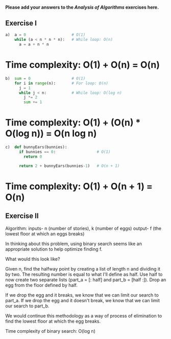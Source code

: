 #### Please add your answers to the ***Analysis of  Algorithms*** exercises here.

## Exercise I

```python
a)  a = 0                    # O(1)               
    while (a < n * n * n):   # While loop: O(n)
      a = a + n * n          
```
# Time complexity: O(1) + O(n) = O(n)

```python
b)  sum = 0                  # O(1)
    for i in range(n):       # For loop: O(n)
      j = 1
      while j < n:           # While loop: O(log n)
        j *= 2
        sum += 1
```

# Time complexity: O(1) + (O(n) * O(log n)) = O(n log n)

```python
c)  def bunnyEars(bunnies):             
      if bunnies == 0:                  # O(1)
        return 0

      return 2 + bunnyEars(bunnies-1)   # O(n + 1)
```

# Time complexity: O(1) + O(n + 1) = O(n)

## Exercise II

Algorithm:
inputs- n (number of stories), k (number of eggs)
output- f (the lowest floor at which an eggs breaks)

In thinking about this problem, using binary search seems like an appropriate solution to help optimize finding f.

What would this look like?

Given n, find the halfway point by creating a list of length n and dividing it by two. The resulting number is equal to what I'll define as half. Use half to now create two separate lists (part_a = [: half] and part_b = [half :]). Drop an egg from the floor defined by half. 

If we drop the egg and it breaks, we know that we can limit our search to part_a. 
If we drop the egg and it doesn't break, we know that we can limit our search
to part_b. 

We would continue this methodology as a way of process of elimination to find the lowest floor at which the egg breaks.

Time complexity of binary search: O(log n)